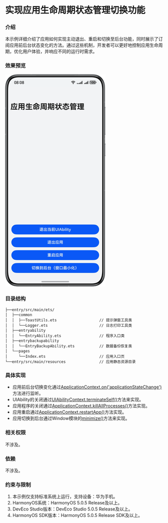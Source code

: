 # 实现应用生命周期状态管理切换功能

### 介绍

本示例详细介绍了应用如何实现主动退出、重启和切换至后台功能，同时展示了订阅应用前后台状态变化的方法。通过这些机制，开发者可以更好地控制应用生命周期，优化用户体验，并响应不同的运行时需求。

### 效果预览
![preview.png](screenshots/devices/preview.png)

### 目录结构

```
├──entry/src/main/ets/
│  ├──common
│  │  ├──ToastUtils.ets                   // 提示弹窗工具类
│  │  └──Logger.ets                       // 日志打印工具类
│  ├──entryability
│  │  └──EntryAbility.ets                 // 程序入口类
│  ├──entrybackupability
│  │  └──EntryBackupAbility.ets           // 数据备份恢复类
│  └──pages
│     └──Index.ets                        // 应用入口页
└──entry/src/main/resources               // 应用静态资源目录
```
### 具体实现

* 应用前后台切换变化通过[ApplicationContext.on('applicationStateChange')](https://developer.huawei.com/consumer/cn/doc/harmonyos-references/js-apis-inner-application-applicationcontext#applicationcontextonapplicationstatechange10)方法进行监听。
* UIAbility的关闭通过[UIAbilityContext.terminateSelf()](https://developer.huawei.com/consumer/cn/doc/harmonyos-references/js-apis-inner-application-uiabilitycontext#terminateself)方法来实现。
* 应用程序的关闭通过[ApplicationContext.killAllProcesses()](https://developer.huawei.com/consumer/cn/doc/harmonyos-references/js-apis-inner-application-applicationcontext#applicationcontextkillallprocesses)方法实现。
* 应用重启通过[ApplicationContext.restartApp()](https://developer.huawei.com/consumer/cn/doc/harmonyos-references/js-apis-inner-application-applicationcontext#applicationcontextrestartapp12)方法实现。
* 应用切换到后台通过Window模块的[minimize()](https://developer.huawei.com/consumer/cn/doc/harmonyos-references/arkts-apis-window-window#minimize11-1)方法来实现。

### 相关权限

不涉及。

### 依赖

不涉及。

### 约束与限制

1. 本示例仅支持标准系统上运行，支持设备：华为手机。
2. HarmonyOS系统：HarmonyOS 5.0.5 Release及以上。
3. DevEco Studio版本：DevEco Studio 5.0.5 Release及以上。
4. HarmonyOS SDK版本：HarmonyOS 5.0.5 Release SDK及以上。



